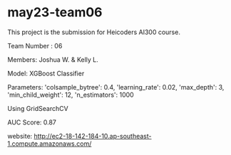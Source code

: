 # may23-team06

This project is the submission for Heicoders AI300 course.

Team Number : 06

Members: Joshua W. & Kelly L.

Model: XGBoost Classifier

Parameters: 'colsample_bytree': 0.4, 'learning_rate': 0.02, 'max_depth': 3, 'min_child_weight': 12, 'n_estimators': 1000

Using GridSearchCV

AUC Score: 0.87

website: http://ec2-18-142-184-10.ap-southeast-1.compute.amazonaws.com/